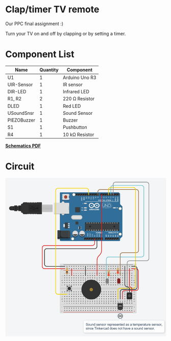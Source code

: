 # Clap/timer TV remote
Our PPC final assignment :)

Turn your TV on and off by clapping or by setting a timer.
# Component List

|Name       |Quantity|Component                  |
|-----------|--------|---------------------------|
|U1         |1       | Arduino Uno R3            |
|UIR-Sensor |1       | IR sensor                 |
|DIR-LED    |1       |Infrared LED               |
|R1, R2     |2       |220 Ω Resistor             |
|DLED       |1       |Red LED                    |
|USoundSnsr |1       | Sound Sensor              |
|PIEZOBuzzer|1       | Buzzer                    |
|S1         |1       | Pushbutton                |
|R4         |1       |10 kΩ Resistor             |


**[Schematics PDF](schematics/Schematics.pdf)**
# Circuit
![](schematics/Circuit.png)

